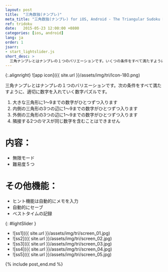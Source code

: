 ```yaml
---
layout: post
title:  "三角数独(ナンプレ)"
meta_title: "三角数独(ナンプレ) for iOS, Android - The Triangular Sudoku Puzzle Variant"
ref: tridoku
date:   2015-05-23 12:00:00 +0800
categories: [ios, android]
lang: ja
order: 1
jsarr:
- start_lightslider.js
short_desc: >
  三角ナンプレとはナンプレの１つのバリエーションです。いくつの条件をすべて満たすように、適切に数字を入れていく数字パズルです。
---
```


{:.alignright}
![app icon]({{ site.url }}/assets/img/tri/Icon-180.png)

三角ナンプレとはナンプレの１つのバリエーションです。次の条件をすべて満たすように、適切に数字を入れていく数字パズルです。
1. 大きな三角形に1～9までの数字がひとつずつ入ります
2. 内側の三角形の3つの辺に1～9までの数字がひとつずつ入ります
3. 外側の三角形の3つの辺に1～9までの数字がひとつずつ入ります
4. 隣接する2つのマスが同じ数字を含むことはできません

# 内容：
- 無限モード
- 難易度５つ

# その他機能：
- ヒント機能は自動的にメモを入力
- 自動的にセーブ
- ベストタイムの記録


{: #lightSlider }
*   ![ss1]({{ site.url }}/assets/img/tri/screen_01.jpg)
*   ![ss2]({{ site.url }}/assets/img/tri/screen_02.jpg)
*   ![ss3]({{ site.url }}/assets/img/tri/screen_03.jpg)
*   ![ss4]({{ site.url }}/assets/img/tri/screen_04.jpg)
*   ![ss5]({{ site.url }}/assets/img/tri/screen_05.jpg)

{% include post_end.md %}